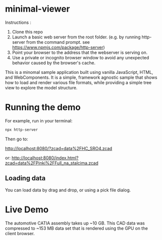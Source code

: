 # minimal-viewer

Instructions :
1. Clone this repo
2. Launch a basic web server from the root folder. (e.g. by running http-server from the command prompt. see https://www.npmjs.com/package/http-server)
3. Point your browser to the address that the webserver is serving on.
4. Use a private or incognito browser window to avoid any unexpected behavior caused by the browser's cache.

This is a minomal sample application built using vanilla JavaScript, HTML, and WebComponents. It is a simple, framework agnostic sample that shows how to load and render various file formats, while providing a simple tree view to explore the model structure.

# Running the demo

For example, run in your terminal:

```bash
npx http-server
```

Then go to:

[http://localhost:8080/?zcad=data%2FHC_SRO4.zcad](http://localhost:8080/?zcad=data%2FHC_SRO4.zcad)

or: 
[http://localhost:8080/index.html?zcad=data%2FPinki%2FFull_na_stalcima.zcad](http://localhost:8080/index.html?zcad=data%2FPinki%2FFull_na_stalcima.zcad)

## Loading data

You can load data by drag and drop, or using a pick file dialog.

# Live Demo

The automotive CATIA assembly takes up ~10 GB.
This CAD data was compressed to ~153 MB data set that is rendered using the GPU on the client browser.
